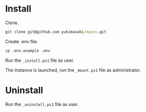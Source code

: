 # Install

Clone.

```cmd
git clone git@github.com yukimasaki/mpass.git
```

Create .env file.

```cmd
cp .env.example .env
```

Run the `_install.ps1` file as user.

The instance is launched, run the `_mount.ps1` file as administrator.

# Uninstall

Run the `_uninstall.ps1` file as user.
